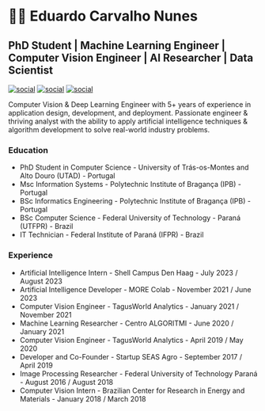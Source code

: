 # 👨‍💻 Eduardo Carvalho Nunes  
## PhD Student | Machine Learning Engineer | Computer Vision Engineer | AI Researcher | Data Scientist

[![social](https://img.shields.io/badge/connect--blue?style=for-the-badge&logo=facebook&logoColor=blue)](https://www.facebook.com/EduuhCarvalho)
[![social](https://img.shields.io/badge/follow--red?style=for-the-badge&logo=instagram&logoColor=red)](https://www.instagram.com/eduardocarnunes/)
[![social](https://img.shields.io/badge/connect--blue?style=for-the-badge&logo=linkedin&logoColor=blue)](https://www.linkedin.com/in/eduardocarnunes/)

Computer Vision & Deep Learning Engineer with 5+ years of experience in application design, development, and deployment. Passionate engineer & thriving analyst with the ability to apply artificial intelligence techniques & algorithm development to solve real-world industry problems.


### Education
- PhD Student in Computer Science - University of Trás-os-Montes and Alto Douro (UTAD) - Portugal
- Msc Information Systems - Polytechnic Institute of Bragança (IPB) - Portugal
- BSc Informatics Engineering - Polytechnic Institute of Bragança (IPB) - Portugal
- BSc Computer Science - Federal University of Technology - Paraná (UTFPR) - Brazil
- IT Technician - Federal Institute of Paraná (IFPR) - Brazil

### Experience
- Artificial Intelligence Intern - Shell Campus Den Haag - July 2023 / August 2023 
- Artificial Intelligence Developer - MORE Colab - November 2021 / June 2023
- Computer Vision Engineer - TagusWorld Analytics - January 2021 / November 2021
- Machine Learning Researcher - Centro ALGORITMI - June 2020 / January 2021
- Computer Vision Engineer - TagusWorld Analytics - April 2019 / May 2020
- Developer and Co-Founder - Startup SEAS Agro - September 2017 / April 2019
- Image Processing Researcher - Federal University of Technology Paraná - August 2016 / August 2018
- Computer Vision Intern - Brazilian Center for Research in Energy and Materials - January 2018 / March 2018
<!--- I have experience in the field of Machine Learning, Deep Learning, Image Processing, Computer Vision, IoT, and Eye Tracking. -->


###
